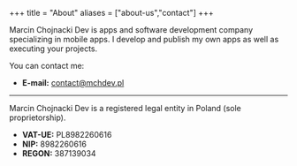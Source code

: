 +++
title = "About"
aliases = ["about-us","contact"]
+++

Marcin Chojnacki Dev is apps and software development company specializing in mobile apps. I develop and publish my own apps as well as executing your projects.

You can contact me:

* **E-mail:** contact@mchdev.pl

---

Marcin Chojnacki Dev is a registered legal entity in Poland (sole proprietorship).

* **VAT-UE:** PL8982260616
* **NIP:** 8982260616
* **REGON:** 387139034